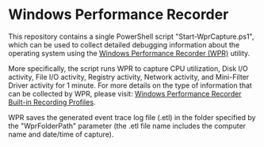 # Windows Performance Recorder

This repository contains a single PowerShell script "Start-WprCapture.ps1", which can be used to collect detailed debugging information about the operating system using the [Windows Performance Recorder (WPR)](https://docs.microsoft.com/en-us/windows-hardware/test/wpt/windows-performance-recorder) utility. 

More specifically, the script runs WPR to capture CPU utilization, Disk I/O activity, File I/O activity, Registry activity, Network activity, and Mini-Filter Driver activity for 1 minute. For more details on the type of information that can be collected by WPR, please visit: [Windows Performance Recorder Built-in Recording Profiles](https://docs.microsoft.com/en-us/windows-hardware/test/wpt/built-in-recording-profiles). 

WPR saves the generated event trace log file (.etl) in the folder specified by the "WprFolderPath" parameter (the .etl file name includes the computer name and date/time of capture).
